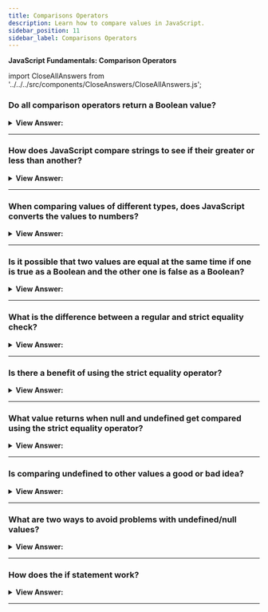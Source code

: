 ```yaml
---
title: Comparisons Operators
description: Learn how to compare values in JavaScript.
sidebar_position: 11
sidebar_label: Comparisons Operators
---
```


**JavaScript Fundamentals: Comparison Operators**

import CloseAllAnswers from '../../../src/components/CloseAnswers/CloseAllAnswers.js';

<CloseAllAnswers />

### Do all comparison operators return a Boolean value?

<details>
  <summary><strong>View Answer:</strong></summary>
  <div>
  <div><strong>Interview Response:</strong> All JavaScript comparisons return a true or false Boolean value.</div><br />
  <div><strong>Technical Response:</strong> Yes, every comparison yields a true or false Boolean value.<br /> <br />
- true – means “yes”, “correct” or “the truth”.<br />
- false – means “no”, “wrong” or “not the truth”.
  </div><br />
  <div><strong className="codeExample">Code Example:</strong><br /><br />

  <div></div>

```js
alert(2 > 1); // true (correct)
alert(2 == 1); // false (wrong)
alert(2 != 1); // true (correct)
```

  </div>
  </div>
</details>

---

### How does JavaScript compare strings to see if their greater or less than another?

<details>
  <summary><strong>View Answer:</strong></summary>
  <div>
  <div><strong>Interview Response:</strong> JavaScript uses “lexicographical” order. Strings get compared letter-by-letter based on their Unicode value.</div><br />
  <div><strong className="codeExample">Code Example:</strong><br /><br />

  <div></div>

```js
alert('Z' > 'A'); // true
alert('Glow' > 'Glee'); // true
alert('Bee' > 'Be'); // true

// Unicode Values
let myLetter = 'Hello';

console.log(myLetter.charCodeAt(0)); // returns Unicode value 72
console.log(myLetter.charCodeAt(1)); // returns Unicode value 101
```

  </div>
  </div>
</details>

---

### When comparing values of different types, does JavaScript converts the values to numbers?

<details>
  <summary><strong>View Answer:</strong></summary>
  <div>
  <div><strong>Interview Response:</strong> Yes, when comparing values of different types, it converts the values to numbers.</div><br />
  <div><strong className="codeExample">Code Example:</strong><br /><br />

  <div></div>

```js
alert('2' > 1); // true, string '2' becomes a number 2
alert('01' == 1); // true, the string '01' becomes a number 1
```

  </div><br />
  <div><strong className="codeExample">Code Example:</strong> For Boolean values, true becomes 1 and false becomes 0:<br /><br />

  <div></div>

```js
alert(true == 1); // true
alert(false == 0); // true
```

  </div>
  </div>
</details>

---

### Is it possible that two values are equal at the same time if one is true as a Boolean and the other one is false as a Boolean?

<details>
  <summary><strong>View Answer:</strong></summary>
  <div>
  <div><strong>Interview Response:</strong> When there is an explicit conversion to a Boolean on values. A string and a number, such as a number 0 and string “0”. The return value for the string returns true, and it returns false for the number. When we attempt to compare the two using the equality operator, the return value returns true, but it is false with the strict equality operator.</div><br />
  <div><strong className="codeExample">Code Example:</strong><br /><br />

  <div></div>

```js
let a = 0;
alert(Boolean(a)); // false

let b = '0';
alert(Boolean(b)); // true

alert(a == b); // true!, equality operator

alert(a === b); // false!, strict equality operator
```

  </div>
  </div>
</details>

---

### What is the difference between a regular and strict equality check?

<details>
  <summary><strong>View Answer:</strong></summary>
  <div>
  <div><strong>Interview Response:</strong> The primary difference is that strict equality does a value type check without any conversion.</div><br />
  <div><strong>Technical Response:</strong> The regular equality check loosely compares values with type conversion. In contrast, the strict-equality check compares the value and the data type without converting the types.
  </div><br />
  <div><strong className="codeExample">Code Example:</strong><br /><br />

  <div></div>

```js
alert(0 === false); // false, because the types are different
```

  </div>
  </div>
</details>

---

### Is there a benefit of using the strict equality operator?

<details>
  <summary><strong>View Answer:</strong></summary>
  <div>
  <div><strong>Interview Response:</strong> The strict equality operator is a bit longer to write but makes it obvious what is going on and leaves less room for errors.</div>
  </div>
</details>

---

### What value returns when null and undefined get compared using the strict equality operator?

<details>
  <summary><strong>View Answer:</strong></summary>
  <div>
  <div><strong>Interview Response:</strong> False because they are not the same type.</div><br />
  <div><strong>Technical Response:</strong> False because each of them is a different type, but the non-strict operator returns true. For math and other comparisons such as greater and less than null/undefined are converted to numbers.
  </div><br />
  <div><strong className="codeExample">Code Example:</strong><br /><br />

  <div></div>

```js
// Strict Equality Check
alert(null === undefined); // false

// Regular Equality Check
alert(null == undefined); // true
```

  </div>
  </div>
</details>

---

### Is comparing undefined to other values a good or bad idea?

<details>
  <summary><strong>View Answer:</strong></summary>
  <div>
  <div><strong>Interview Response:</strong> Bad Idea, You should never compare undefined to other values.</div><br />
  <div><strong className="codeExample">Code Example:</strong><br /><br />

  <div></div>

```js
alert(undefined > 0); // false (1)
alert(undefined < 0); // false (2)
alert(undefined == 0); // false (3)
```

  </div>
  </div>
</details>

---

### What are two ways to avoid problems with undefined/null values?

<details>
  <summary><strong>View Answer:</strong></summary>
  <div>
  <div><strong>Interview Response:</strong> We should avoid using undefined or null in anything less than strict comparisons and never use comparisons with an undefined or null value.</div><br />
  <div><strong>Technical Response:</strong> There are two approaches to dealing with undefined and null values.<br /><br />
    <ol>
      <li>Except for strict equality ===, treat any comparison with undefined/null with extreme caution.
      </li>
      <li>If you're not sure what you're doing, don't use comparisons >= and >= with a variable that might be null/undefined. Check for these values separately if a variable may have them.
      </li>
      </ol>
  </div>
  </div>
</details>

---

### How does the if statement work?

<details>
  <summary><strong>View Answer:</strong></summary>
  <div>
  <div><strong>Interview Response:</strong> The “if” statement evaluates a condition and executes a code block if the result is true.</div><br />
  <div><strong className="codeExample">Code Example:</strong><br /><br />

  <div></div>

```js
let year = prompt('In which year was ECMAScript-2015 published?', '');
if (year == 2015) alert('You are right!'); // You are right!
```

  </div>
  </div>
</details>

---

